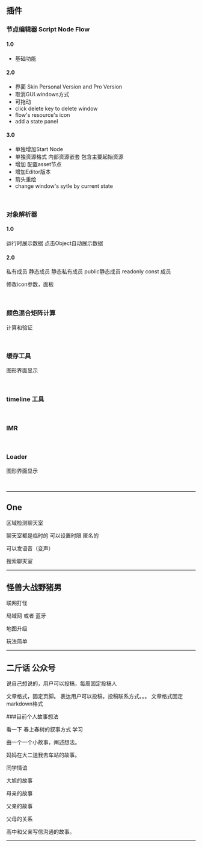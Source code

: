 ## 插件

### 节点编辑器 Script Node Flow

#### 1.0

+ 基础功能

#### 2.0

+ 界面 Skin  Personal Version and Pro Version
+ 取消GUI.windows方式
+ 可拖动
+ click delete key to delete window
+ flow's resource's icon
+ add a state panel

#### 3.0 

+ 单独增加Start Node
+ 单独资源格式 内部资源嵌套 包含主要起始资源
+ 增加 配置asset节点
+ 增加Editor版本
+ 箭头重绘
+ change window's sytle by current state

<br/>

### 对象解析器

#### 1.0
运行时展示数据
点击Object自动展示数据


#### 2.0

私有成员
静态成员
静态私有成员
public静态成员
readonly
const 成员

修改icon参数，面板

<br/>

### 颜色混合矩阵计算

计算和验证

<br/>

### 缓存工具

图形界面显示

<br/>

### timeline 工具

<br/>

### IMR

<br/>

### Loader

图形界面显示

<br/>


*******

## One

区域检测聊天室

聊天室都是临时的 可以设置时限 匿名的

可以发语音（变声）

搜索聊天室

******

## 怪兽大战野猪男

联网打怪

局域网 或者 蓝牙

地图升级

玩法简单

******

## 二斤话 公众号

说自己想说的，用户可以投稿，每周固定投稿人

文章格式，固定页脚。 表达用户可以投稿，投稿联系方式。。。
文章格式固定markdown格式


###目前个人故事想法

看一下 春上春树的叙事方式 学习

由一个一个小故事，阐述想法。


妈妈在大二送我去车站的故事。

同学情谊

大旭的故事

母亲的故事

父亲的故事

父母的关系

高中和父亲写信沟通的故事。


******